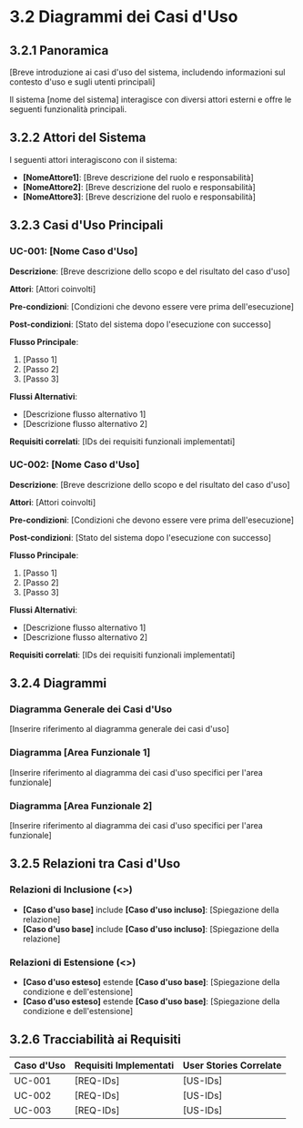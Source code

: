 # 3.2 Diagrammi dei Casi d'Uso

## 3.2.1 Panoramica

[Breve introduzione ai casi d'uso del sistema, includendo informazioni sul contesto d'uso e sugli utenti principali]

Il sistema [nome del sistema] interagisce con diversi attori esterni e offre le seguenti funzionalità principali.

## 3.2.2 Attori del Sistema

I seguenti attori interagiscono con il sistema:

- **[NomeAttore1]**: [Breve descrizione del ruolo e responsabilità]
- **[NomeAttore2]**: [Breve descrizione del ruolo e responsabilità]
- **[NomeAttore3]**: [Breve descrizione del ruolo e responsabilità]

## 3.2.3 Casi d'Uso Principali

### UC-001: [Nome Caso d'Uso]

**Descrizione**: [Breve descrizione dello scopo e del risultato del caso d'uso]

**Attori**: [Attori coinvolti]

**Pre-condizioni**: [Condizioni che devono essere vere prima dell'esecuzione]

**Post-condizioni**: [Stato del sistema dopo l'esecuzione con successo]

**Flusso Principale**:
1. [Passo 1]
2. [Passo 2]
3. [Passo 3]

**Flussi Alternativi**:
- [Descrizione flusso alternativo 1]
- [Descrizione flusso alternativo 2]

**Requisiti correlati**: [IDs dei requisiti funzionali implementati]

### UC-002: [Nome Caso d'Uso]

**Descrizione**: [Breve descrizione dello scopo e del risultato del caso d'uso]

**Attori**: [Attori coinvolti]

**Pre-condizioni**: [Condizioni che devono essere vere prima dell'esecuzione]

**Post-condizioni**: [Stato del sistema dopo l'esecuzione con successo]

**Flusso Principale**:
1. [Passo 1]
2. [Passo 2]
3. [Passo 3]

**Flussi Alternativi**:
- [Descrizione flusso alternativo 1]
- [Descrizione flusso alternativo 2]

**Requisiti correlati**: [IDs dei requisiti funzionali implementati]

## 3.2.4 Diagrammi

### Diagramma Generale dei Casi d'Uso

[Inserire riferimento al diagramma generale dei casi d'uso]

### Diagramma [Area Funzionale 1]

[Inserire riferimento al diagramma dei casi d'uso specifici per l'area funzionale]

### Diagramma [Area Funzionale 2]

[Inserire riferimento al diagramma dei casi d'uso specifici per l'area funzionale]

## 3.2.5 Relazioni tra Casi d'Uso

### Relazioni di Inclusione (<<include>>)

- **[Caso d'uso base]** include **[Caso d'uso incluso]**: [Spiegazione della relazione]
- **[Caso d'uso base]** include **[Caso d'uso incluso]**: [Spiegazione della relazione]

### Relazioni di Estensione (<<extend>>)

- **[Caso d'uso esteso]** estende **[Caso d'uso base]**: [Spiegazione della condizione e dell'estensione]
- **[Caso d'uso esteso]** estende **[Caso d'uso base]**: [Spiegazione della condizione e dell'estensione]

## 3.2.6 Tracciabilità ai Requisiti

| Caso d'Uso | Requisiti Implementati | User Stories Correlate |
|------------|------------------------|------------------------|
| UC-001     | [REQ-IDs]              | [US-IDs]               |
| UC-002     | [REQ-IDs]              | [US-IDs]               |
| UC-003     | [REQ-IDs]              | [US-IDs]               |

